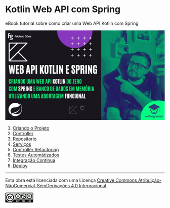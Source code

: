 # Kotlin Web API com Spring 

eBook tutorial sobre como criar uma Web API Kotlin com Spring

![Thumb](./thumb.jpg)

1. [Criando o Projeto](./01-projeto/README.md)
2. [Controller](./02-controller/README.md)
3. [Repositorio](./03-repositorio/README.md)
4. [Serviços](./04-service/README.md)
5. [Controller Refactoring](./05-controller-refactoring/README.md)
6. [Testes Automátizados](./06-tests/README.md)
7. [Integração Continua](./07-ci/README.md)
8. [Deploy](./07-deploy/README.md)

---

Esta obra está licenciada com uma Licença [Creative Commons Atribuição-NãoComercial-SemDerivações 4.0 Internacional](https://creativecommons.org/licenses/by-nc-nd/4.0/).

![License CC](license.png)